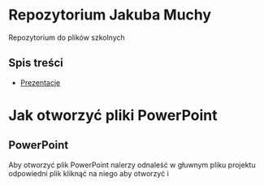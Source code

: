# Repozytorium Jakuba Muchy

Repozytorium do plików szkolnych

## Spis treści

- [Prezentacje](#PowerPoint)


  
# Jak otworzyć pliki PowerPoint
## PowerPoint
Aby otworzyć plik PowerPoint nalerzy odnaleść w głuwnym pliku projektu odpowiedni plik kliknąć na niego aby otworzyć i 
